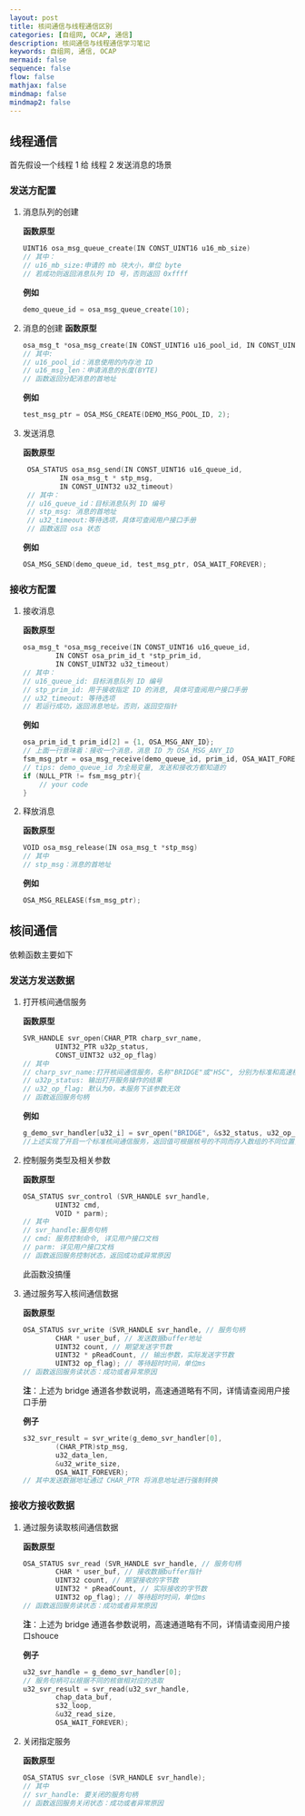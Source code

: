 ```yaml
---
layout: post
title: 核间通信与线程通信区别
categories: [自组网, OCAP, 通信]
description: 核间通信与线程通信学习笔记
keywords: 自组网, 通信, OCAP
mermaid: false
sequence: false
flow: false
mathjax: false
mindmap: false
mindmap2: false
---
```


## 线程通信

首先假设一个线程 1 给 线程 2 发送消息的场景

### 发送方配置

1. 消息队列的创建

    **函数原型**

    ```c
    UINT16 osa_msg_queue_create(IN CONST_UINT16 u16_mb_size)
    // 其中：
    // u16_mb_size:申请的 mb 块大小，单位 byte
    // 若成功则返回消息队列 ID 号，否则返回 0xffff
    ```

    **例如**

    ```c
    demo_queue_id = osa_msg_queue_create(10);
    ```

2. 消息的创建
    **函数原型**

    ```c
    osa_msg_t *osa_msg_create(IN CONST_UINT16 u16_pool_id, IN CONST_UINT16 u16_msg_len)
    // 其中:
    // u16_pool_id：消息使用的内存池 ID 
    // u16_msg_len：申请消息的长度(BYTE)
    // 函数返回分配消息的首地址
    ```

    **例如**

    ```c
    test_msg_ptr = OSA_MSG_CREATE(DEMO_MSG_POOL_ID, 2);
    ```

3. 发送消息

   **函数原型**

   ```c
    OSA_STATUS osa_msg_send(IN CONST_UINT16 u16_queue_id,
            IN osa_msg_t * stp_msg,
            IN CONST_UINT32 u32_timeout)
    // 其中：
    // u16_queue_id：目标消息队列 ID 编号
    // stp_msg: 消息的首地址
    // u32_timeout:等待选项，具体可查阅用户接口手册
    // 函数返回 osa 状态
   ```

    **例如**

    ```c
    OSA_MSG_SEND(demo_queue_id, test_msg_ptr, OSA_WAIT_FOREVER);
    ```

### 接收方配置

1. 接收消息

    **函数原型**

    ```c
    osa_msg_t *osa_msg_receive(IN CONST_UINT16 u16_queue_id,
            IN CONST osa_prim_id_t *stp_prim_id,
            IN CONST_UINT32 u32_timeout)
    // 其中：
    // u16_queue_id: 目标消息队列 ID 编号
    // stp_prim_id: 用于接收指定 ID 的消息, 具体可查阅用户接口手册
    // u32_timeout: 等待选项
    // 若运行成功，返回消息地址。否则，返回空指针
    ```

    **例如**

    ```c
    osa_prim_id_t prim_id[2] = {1, OSA_MSG_ANY_ID};
    // 上面一行意味着：接收一个消息，消息 ID 为 OSA_MSG_ANY_ID
    fsm_msg_ptr = osa_msg_receive(demo_queue_id, prim_id, OSA_WAIT_FOREVER);
    // tips: demo_queue_id 为全局变量, 发送和接收方都知道的
    if (NULL_PTR != fsm_msg_ptr){
        // your code
    }
    ```

2. 释放消息

    **函数原型**

    ```c
    VOID osa_msg_release(IN osa_msg_t *stp_msg)
    // 其中
    // stp_msg：消息的首地址
    ```

    **例如**

    ```c
    OSA_MSG_RELEASE(fsm_msg_ptr);
    ```

## 核间通信

依赖函数主要如下

### 发送方发送数据

1. 打开核间通信服务

    **函数原型**

    ```c
    SVR_HANDLE svr_open(CHAR_PTR charp_svr_name,
            UINT32_PTR u32p_status,
            CONST_UINT32 u32_op_flag)
    // 其中 
    // charp_svr_name:打开核间通信服务，名称"BRIDGE"或"HSC", 分别为标准和高速核间通信服务
    // u32p_status: 输出打开服务操作的结果
    // u32_op_flag: 默认为0，本服务下该参数无效
    // 函数返回服务句柄
    ```

    **例如**

    ```c
    g_demo_svr_handler[u32_i] = svr_open("BRIDGE", &s32_status, u32_op_flag);
    //上述实现了开启一个标准核间通信服务，返回值可根据核号的不同而存入数组的不同位置，以此实现发给不同的核
    ```

2. 控制服务类型及相关参数

    **函数原型**

    ```c
    OSA_STATUS svr_control (SVR_HANDLE svr_handle,
            UINT32 cmd,
            VOID * parm);
    // 其中
    // svr_handle:服务句柄
    // cmd: 服务控制命令, 详见用户接口文档
    // parm: 详见用户接口文档
    // 函数返回服务控制状态，返回成功或异常原因
    ```

    此函数没搞懂

3. 通过服务写入核间通信数据

    **函数原型**

    ```c
    OSA_STATUS svr_write (SVR_HANDLE svr_handle, // 服务句柄
            CHAR * user_buf, // 发送数据buffer地址
            UINT32 count, // 期望发送字节数
            UINT32 * pReadCount, // 输出参数，实际发送字节数
            UINT32 op_flag); // 等待超时时间，单位ms
    // 函数返回服务读状态：成功或者异常原因
    ```

    **注**：上述为 bridge 通道各参数说明，高速通道略有不同，详情请查阅用户接口手册

    **例子**

    ```c
    s32_svr_result = svr_write(g_demo_svr_handler[0], 
            (CHAR_PTR)stp_msg, 
            u32_data_len, 
            &u32_write_size,
            OSA_WAIT_FOREVER);
    // 其中发送数据地址通过 CHAR_PTR 将消息地址进行强制转换
    ```

### 接收方接收数据

1. 通过服务读取核间通信数据

   **函数原型**

    ```c
    OSA_STATUS svr_read (SVR_HANDLE svr_handle, // 服务句柄
            CHAR * user_buf, // 接收数据buffer指针
            UINT32 count, // 期望接收的字节数
            UINT32 * pReadCount, // 实际接收的字节数
            UINT32 op_flag); // 等待超时时间，单位ms
    // 函数返回服务读状态：成功或者异常原因
    ```

    **注**：上述为 bridge 通道各参数说明，高速通道略有不同，详情请查阅用户接口shouce

    **例子**

    ```c
    u32_svr_handle = g_demo_svr_handler[0];
    // 服务句柄可以根据不同的核做相对应的选取
    u32_svr_result = svr_read(u32_svr_handle, 
            chap_data_buf, 
            s32_loop, 
            &u32_read_size, 
            OSA_WAIT_FOREVER);
    ```

2. 关闭指定服务

    **函数原型**

    ```c
    OSA_STATUS svr_close (SVR_HANDLE svr_handle);
    // 其中
    // svr_handle: 要关闭的服务句柄
    // 函数返回服务关闭状态：成功或者异常原因
    ```
